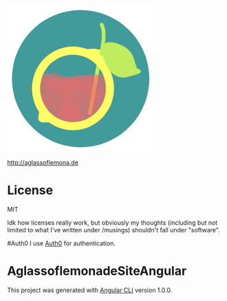 ![Alt text](/src/assets/faviconglass.png?raw=true "Logo")

http://aglassoflemona.de

# License
MIT

Idk how licenses really work, but obviously my thoughts (including but not limited to what I've written under /musings) shouldn't fall under "software". 

#Auth0
I use [Auth0](https://auth0.com/) for authentication. 


# AglassoflemonadeSiteAngular

This project was generated with [Angular CLI](https://github.com/angular/angular-cli) version 1.0.0.